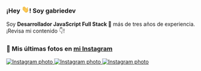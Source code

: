 <h3>¡Hey <img src="https://raw.githubusercontent.com/ABSphreak/ABSphreak/master/gifs/Hi.gif" width="20px" decondig="async">! Soy gabriedev</h3>

<p>Soy <strong>Desarrollador JavaScript Full Stack 🚀</strong> más de tres años de experiencia.<br />¡Revisa mi contenido 👇!</p>

### 📸 Mis últimas fotos en [mi Instagram](https://instagram.com/gabrie.dev)


<a href='https://instagram.com/p/CxTmOF6vN8M' target='_blank'>
  <img width='20%' src='https://instagram.ffab2-1.fna.fbcdn.net/v/t51.2885-15/378565944_323878180141713_8920720304536029091_n.jpg?stp=dst-jpg_e15&_nc_ht=instagram.ffab2-1.fna.fbcdn.net&_nc_cat=109&_nc_ohc=Qom4I9_Gy20AX96p4T4&edm=APU89FABAAAA&ccb=7-5&oh=00_AfCfwXiu9-HsHHehw-ynJy6j4-maCAre3ujLg7X-g9ejYQ&oe=65269358&_nc_sid=bc0c2c' alt='Instagram photo' />
</a>
<a href='https://instagram.com/p/CxLlYVlupp3' target='_blank'>
  <img width='20%' src='https://instagram.ffab2-1.fna.fbcdn.net/v/t51.2885-15/377997579_196784406648750_7872949112471886655_n.webp?stp=dst-jpg_e35&_nc_ht=instagram.ffab2-1.fna.fbcdn.net&_nc_cat=106&_nc_ohc=cEZ1PSer1n0AX-O_Wel&edm=APU89FABAAAA&ccb=7-5&oh=00_AfDw35n7KsLAsPcRab8FsTtaDMQ0o_H-PZqlauIW8tU2Tw&oe=6525FE5B&_nc_sid=bc0c2c' alt='Instagram photo' />
</a>
<a href='https://instagram.com/p/CxIn_Irugo4' target='_blank'>
  <img width='20%' src='https://instagram.ffab2-1.fna.fbcdn.net/v/t51.2885-15/376780815_821779196307492_4053583912414574279_n.jpg?stp=dst-jpg_e15&_nc_ht=instagram.ffab2-1.fna.fbcdn.net&_nc_cat=100&_nc_ohc=FtdSG67n_kwAX-OJERT&edm=APU89FABAAAA&ccb=7-5&oh=00_AfAqNnaJSvegek716C02SWyE-zDWYOwG1v76Uy5pe-I8CQ&oe=6526CB03&_nc_sid=bc0c2c' alt='Instagram photo' />
</a>
